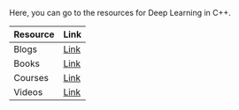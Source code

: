 
Here, you can go to the resources for Deep Learning in C++.

<table>
    <thead>
      <tr>
        <th>Resource</th>
        <th>Link</th>
      </tr>
    </thead>
    <tbody>
        <tr>
            <td>Blogs</td>
            <td><a href="https://github.com/ayushsahu1999/deep-learning-resources/blob/main/Convolutional%20Neural%20Networks/C%2B%2B/Blogs/README.md">Link</a></td>
        </tr>
        <tr>
            <td>Books</td>
            <td><a href="https://github.com/ayushsahu1999/deep-learning-resources/blob/main/Convolutional%20Neural%20Networks/C%2B%2B/Books/README.md">Link</a></td>
        </tr>
        <tr>
            <td>Courses</td>
            <td><a href="https://github.com/ayushsahu1999/deep-learning-resources/blob/main/Convolutional%20Neural%20Networks/C%2B%2B/Courses/README.md">Link</a></td>
        </tr>
        <tr>
            <td>Videos</td>
            <td><a href="https://github.com/ayushsahu1999/deep-learning-resources/blob/main/Convolutional%20Neural%20Networks/C%2B%2B/Videos/README.md">Link</a></td>
        </tr>
    </tbody>
  </table>